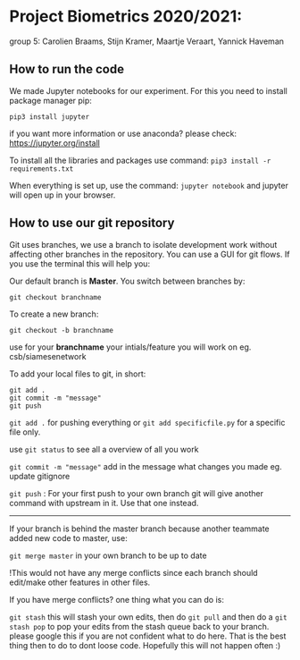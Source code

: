 # Project Biometrics 2020/2021:

group 5:
Carolien Braams,
Stijn Kramer,
Maartje Veraart,
Yannick Haveman


## How to run the code

We made Jupyter notebooks for our experiment. 
For this you need to install package manager pip:

``pip3 install jupyter``

if you want more information or use anaconda?
please check: https://jupyter.org/install

To install all the libraries and packages use command:
``pip3 install -r requirements.txt``

When everything is set up, use the command:
``jupyter notebook``
and jupyter will open up in your browser.


## How to use our git repository

Git uses branches, we use a branch to isolate development work without affecting other branches in the repository. You can use a GUI for git flows.
If you use the terminal this will help you:

Our default branch is **Master**. You switch between branches by:

``git checkout branchname``

To create a new branch:

``git checkout -b branchname``

use for your **branchname** your intials/feature you will work on eg. csb/siamesenetwork


To add your local files to git, in short:
```git
git add .
git commit -m "message"
git push
```

`git add .` for pushing everything or `git add specificfile.py` for a specific file only.

use `git status` to see all a overview of all you work

`git commit -m "message"` add in the message what changes you made eg. update gitignore 

``git push`` : For your first push to your own branch git will give another command with upstream in it. Use that one instead.

***
If your branch is behind the master branch because another teammate added new code to master, use:

``git merge master`` in your own branch to be up to date

!This would not have any merge conflicts since each branch should edit/make other features in other files.

If you have merge conflicts? one thing what you can do is:

``git stash`` this will stash your own edits, then do ``git pull`` and then do a ``git stash pop`` to pop your edits from the 
stash queue back to your branch. please google this if you are not confident what to do here. That is the best thing then to do
to dont loose code. Hopefully this will not happen often :)
